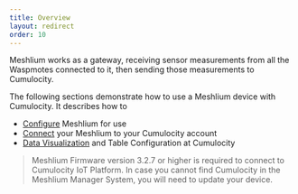 ```yaml
---
title: Overview
layout: redirect
order: 10
---
```

Meshlium works as a gateway, receiving sensor measurements from all the Waspmotes connected to it, then sending those measurements to Cumulocity.

The following sections demonstrate how to use a Meshlium device with Cumulocity. It describes how to

* [Configure](#configure) Meshlium for use
* [Connect](#connect) your Meshlium to your Cumulocity account
* [Data Visualization](#data) and Table Configuration at Cumulocity

>Meshlium Firmware version 3.2.7 or higher is required to connect to Cumulocity IoT Platform. In case you cannot find Cumulocity in the Meshlium Manager System, you will need to update your device.
